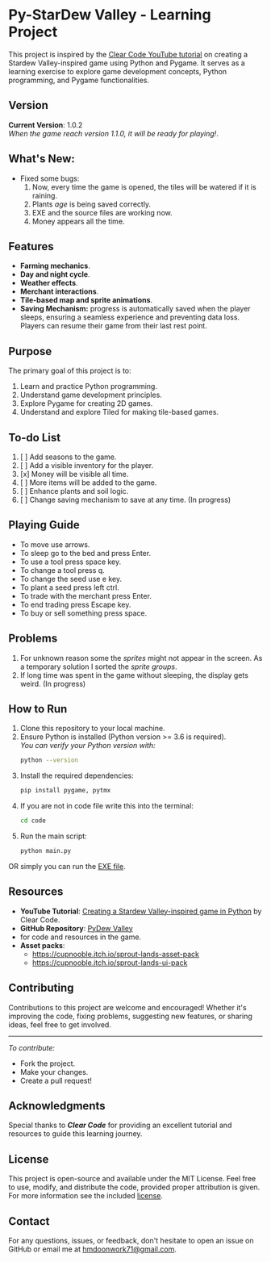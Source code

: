 # Py-StarDew Valley - Learning Project

This project is inspired by the [Clear Code YouTube tutorial](https://www.youtube.com/watch?v=T4IX36sP_0c) 
on creating a Stardew Valley-inspired game using Python and Pygame. It serves as a learning exercise to explore 
game development concepts, Python programming, and Pygame functionalities.

## Version
**Current Version**: 1.0.2  
*When the game reach version 1.1.0, it will be ready for playing!*.

## What's New:
- Fixed some bugs:
  1. Now, every time the game is opened, the tiles will be watered if it is raining.
  2. Plants *age* is being saved correctly.
  3. EXE and the source files are working now.
  4. Money appears all the time.
  
## Features
- **Farming mechanics**.
- **Day and night cycle**.
- **Weather effects**.
- **Merchant interactions**.
- **Tile-based map and sprite animations**.
- **Saving Mechanism:** progress is automatically saved when the player sleeps, ensuring a seamless experience and 
preventing data loss. Players can resume their game from their last rest point.

## Purpose
The primary goal of this project is to:
1. Learn and practice Python programming.
2. Understand game development principles.
3. Explore Pygame for creating 2D games.
4. Understand and explore Tiled for making tile-based games.

## To-do List
1. [ ] Add seasons to the game.
2. [ ] Add a visible inventory for the player.
3. [x] Money will be visible all time.
4. [ ] More items will be added to the game.
5. [ ] Enhance plants and soil logic.
6. [ ] Change saving mechanism to save at any time. (In progress)

## Playing Guide
- To move use arrows.
- To sleep go to the bed and press Enter.
- To use a tool press space key.
- To change a tool press q.
- To change the seed use e key.
- To plant a seed press left ctrl.
- To trade with the merchant press Enter.
- To end trading press Escape key.
- To buy or sell something press space.

## Problems
1. For unknown reason some the _sprites_ might not appear in the screen. As a temporary solution I sorted the
*sprite groups*.
2. If long time was spent in the game without sleeping, the display gets weird.  (In progress)

## How to Run
1. Clone this repository to your local machine.
2. Ensure Python is installed (Python version >= 3.6 is required).  
   *You can verify your Python version with:*
   ```bash
   python --version
   ```
3. Install the required dependencies:
   ```bash
   pip install pygame, pytmx
   ```
4. If you are not in code file write this into the terminal:
    ```bash
   cd code
   ```
5. Run the main script:
   ```bash
   python main.py
   ```
   
OR simply you can run the [EXE file](EXE/Py-stardew%20vally.exe).

## Resources
- **YouTube Tutorial**: [Creating a Stardew Valley-inspired game in Python](https://www.youtube.com/watch?v=T4IX36sP_0c)
by Clear Code.
- **GitHub Repository**: [PyDew Valley](https://github.com/clear-code-projects/PyDew-Valley) 
- for code and resources in the game.
- **Asset packs**:
  - https://cupnooble.itch.io/sprout-lands-asset-pack
  - https://cupnooble.itch.io/sprout-lands-ui-pack

## Contributing
Contributions to this project are welcome and encouraged!
Whether it's improving the code, fixing problems, suggesting new features, or sharing ideas, feel free to get involved.
    
---
*To contribute:* 
- Fork the project.
- Make your changes.
- Create a pull request!

## Acknowledgments
Special thanks to **_Clear Code_** for providing an excellent tutorial and resources to guide this learning journey.

## License
This project is open-source and available under the MIT License. Feel free to use, modify, and distribute the code,
provided proper attribution is given. For more information see the included [license](LICENSE).

## Contact 
For any questions, issues, or feedback, don't hesitate to open an issue on GitHub or email me at hmdoonwork71@gmail.com.
   
